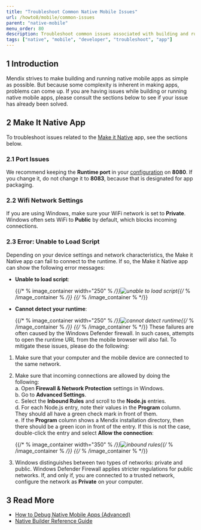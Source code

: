```yaml
---
title: "Troubleshoot Common Native Mobile Issues"
url: /howto8/mobile/common-issues
parent: "native-mobile"
menu_order: 80
description: Troubleshoot common issues associated with building and running native mobile apps.
tags: ["native", "mobile", "developer", "troubleshoot", "app"]
---
```


## 1 Introduction

Mendix strives to make building and running native mobile apps as simple as possible. But because some complexity is inherent in making apps, problems can come up. If you are having issues while building or running native mobile apps, please consult the sections below to see if your issue has already been solved.

## 2 Make It Native App

To troubleshoot issues related to the [Make it Native](/refguide8/getting-the-make-it-native-app) app, see the sections below.

### 2.1 Port Issues

We recommend keeping the **Runtime port** in your [configuration](/refguide8/configuration#server) on **8080**. If you change it, do not change it to **8083**, because that is designated for app packaging.

### 2.2 Wifi Network Settings

If you are using Windows, make sure your WiFi network is set to **Private**. Windows often sets WiFi to **Public** by default, which blocks incoming connections.

### 2.3 Error: Unable to Load Script

Depending on your device settings and network characteristics, the Make it Native app can fail to connect to the runtime. If so, the Make it Native app can show the following error messages:

*  **Unable to load script**:

	{{/* % image_container width="250" % */}}![unable to load script](/attachments/howto8/mobile/native-mobile/common-issues/unabletoloadscript.png){{/* % /image_container % */}}
{{/* % /image_container % */}}
*  **Cannot detect your runtime**:

	{{/* % image_container width="250" % */}}![cannot detect runtime](/attachments/howto8/mobile/native-mobile/common-issues/min-error-firewall.png){{/* % /image_container % */}}
{{/* % /image_container % */}}
These failures are often caused by the Windows Defender firewall. In such cases, attempts to open the runtime URL from the mobile browser will also fail. To mitigate these issues, please do the following:

1. Make sure that your computer and the mobile device are connected to the same network.
1. Make sure that incoming connections are allowed by doing the following:<br />
    a. Open **Firewall & Network Protection** settings in Windows.<br />
    b. Go to **Advanced Settings**.<br />
    c. Select the **Inbound Rules** and scroll to the **Node.js** entries.<br />
    d. For each Node.js entry, note their values in the **Program** column. They should all have a green check mark in front of them.<br /> 
    e. If the **Program** column shows a Mendix installation directory, then there should be a green icon in front of the entry. If this is not the case, double-click the entry and select **Allow the connection**:
    
    {{/* % image_container width="350" % */}}![inbound rules](/attachments/howto8/mobile/native-mobile/common-issues/inboundrules.png){{/* % /image_container % */}}
{{/* % /image_container % */}}
1. Windows distinguishes between two types of networks: private and public. Windows Defender Firewall applies stricter regulations for public networks. If, and only if, you are connected to a trusted network, configure the network as **Private** on your computer.

## 3 Read More

* [How to Debug Native Mobile Apps (Advanced)](native-debug)
* [Native Builder Reference Guide](/refguide8/native-builder)
